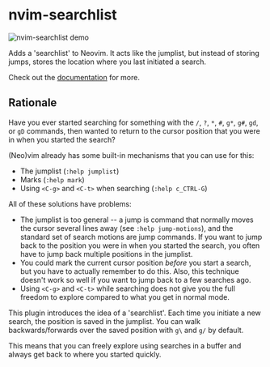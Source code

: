 # nvim-searchlist

![nvim-searchlist demo](https://github.com/joechrisellis/nvim-searchlist/blob/assets/assets/demo.gif)

Adds a 'searchlist' to Neovim. It acts like the jumplist, but instead of
storing jumps, stores the location where you last initiated a search.

Check out the [documentation](doc/searchlist.txt) for more.

## Rationale

Have you ever started searching for something with the `/`, `?`, `*`, `#`,
`g*`, `g#`, `gd`, or `gD` commands, then wanted to return to the cursor
position that you were in when you started the search?

(Neo)vim already has some built-in mechanisms that you can use for this:

- The jumplist (`:help jumplist`)
- Marks (`:help mark`)
- Using `<C-g>` and `<C-t>` when searching (`:help c_CTRL-G`)

All of these solutions have problems:

- The jumplist is too general -- a jump is command that normally moves the
  cursor several lines away (see `:help jump-motions`), and the standard set of
  search motions are jump commands. If you want to jump back to the position
  you were in when you started the search, you often have to jump back multiple
  positions in the jumplist.
- You could mark the current cursor position _before_ you start a search, but
  you have to actually remember to do this. Also, this technique doesn't work
  so well if you want to jump back to a few searches ago.
- Using `<C-g>` and  `<C-t>` while searching does not give you the full freedom
  to explore compared to what you get in normal mode.

This plugin introduces the idea of a 'searchlist'. Each time you initiate a new
search, the position is saved in the jumplist. You can walk backwards/forwards
over the saved position with `g\` and `g/` by default.

This means that you can freely explore using searches in a buffer and always
get back to where you started quickly.
